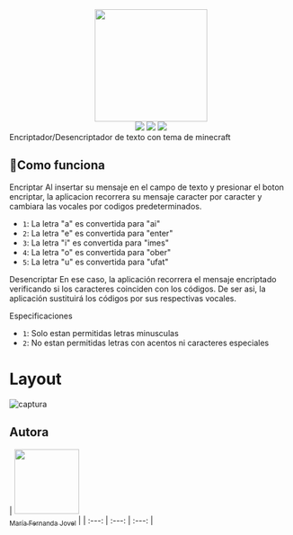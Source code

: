 <div align="center">
    <img src="https://raw.githubusercontent.com/patrickwebsdev/Encriptador-Oracle-Alura/master/img/one.png" width="200"/>
</div>
<div align="center">
    <img src="https://img.shields.io/badge/JavaScript-FEFF01?logo=javascript&logoColor=000000&style=for-the-badge"/>
    <img src="https://img.shields.io/badge/HTML-EC6231?logo=html5&logoColor=FFFFFF&style=for-the-badge" />
    <img src="https://img.shields.io/badge/CSS-01A3D8?logo=css3&logoColor=FFFFFF&style=for-the-badge" />
</div>
Encriptador/Desencriptador de texto con tema de minecraft

## :hammer:Como funciona

Encriptar
Al insertar su mensaje en el campo de texto y presionar el boton encriptar, la aplicacion recorrera su mensaje caracter por caracter y cambiara las vocales por codigos predeterminados.
- `1`: La letra "a" es convertida para "ai"
- `2`: La letra "e" es convertida para "enter"
- `3`: La letra "i" es convertida para "imes"
- `4`: La letra "o" es convertida para "ober"
- `5`: La letra "u" es convertida para "ufat"

Desencriptar
En ese caso, la aplicación recorrera el mensaje encriptado verificando si los caracteres coinciden con los códigos. De ser asi, la aplicación sustituirá los códigos por sus respectivas vocales.

Especificaciones
- `1`: Solo estan permitidas letras minusculas
- `2`: No estan permitidas letras con acentos ni caracteres especiales

# Layout
![captura](https://user-images.githubusercontent.com/98281066/236635863-78c1c884-8285-431d-9afa-7320441f6e8d.png)

## Autora
| [<img src="https://avatars.githubusercontent.com/u/98281066" width=115><br><sub>María Fernanda Jovel</sub>](https://github.com/ferjovel06) |
| :---: | :---: | :---: |
